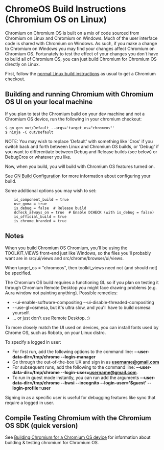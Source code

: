 # ChromeOS Build Instructions (Chromium OS on Linux)

Chromium on Chromium OS is built on a mix of code sourced from Chromium
on Linux and Chromium on Windows. Much of the user interface code is
shared with Chromium on Windows. As such, if you make a change to
Chromium on Windows you may find your changes affect Chromium on
Chromium OS. Fortunately to test the effect of your changes you don't
have to build all of Chromium OS, you can just build Chromium for
Chromium OS directly on Linux.

First, follow the [normal Linux build
instructions](https://chromium.googlesource.com/chromium/src/+/master/docs/linux_build_instructions.md)
as usual to get a Chromium checkout.

## Building and running Chromium with Chromium OS UI on your local machine

If you plan to test the Chromium build on your dev machine and not a
Chromium OS device, run the following in your chromium checkout:

    $ gn gen out/Default --args='target_os="chromeos"'
    $ ninja -C out/Default

NOTE: You may wish to replace 'Default' with something like 'Cros' if
you switch back and forth between Linux and Chromium OS builds, or 'Debug'
if you want to differentiate between Debug and Release builds (see below)
or DebugCros or whatever you like.

Now, when you build, you will build with Chromium OS features turned on.

See [GN Build Configuration](https://www.chromium.org/developers/gn-build-configuration)
for more information about configuring your build.

Some additional options you may wish to set:
```
    is_component_build = true
    use_goma = true
    is_debug = false  # Release build
    dcheck_always_on = true  # Enable DCHECK (with is_debug = false)
    is_official_build = true
    is_chrome_branded = true
```

## Notes

When you build Chromium OS Chromium, you'll be using the TOOLKIT\_VIEWS
front-end just like Windows, so the files you'll probably want are in
src/ui/views and src/chrome/browser/ui/views.

When target_os = "chromeos", then toolkit\_views need not (and should not)
be specified.

The Chromium OS build requires a functioning GL so if you plan on
testing it through Chromium Remote Desktop you might face drawing
problems (e.g. Aura window not painting anything). Possible remedies:

*   --ui-enable-software-compositing --ui-disable-threaded-compositing
*   --use-gl=osmesa, but it's ultra slow, and you'll have to build
    osmesa yourself.
*   ... or just don't use Remote Desktop. :)

To more closely match the UI used on devices, you can install fonts used
by Chrome OS, such as Roboto, on your Linux distro.

To specify a logged in user:

*   For first run, add the following options to the command line:
    **--user-data-dir=/tmp/chrome --login-manager**
*   Go through the out-of-the-box UX and sign in as
    **username@gmail.com**
*   For subsequent runs, add the following to the command line:
    **--user-data-dir=/tmp/chrome --login-user=username@gmail.com**.
*   To run in guest mode instantly, you can run add the arguments
    **--user-data-dir=/tmp/chrome --bwsi --incognito
    --login-user='$guest' --login-profile=user**

Signing in as a specific user is useful for debugging features like sync
that require a logged in user.

## Compile Testing Chromium with the Chromium OS SDK (quick version)

See [Building Chromium for a Chromium OS device](https://www.chromium.org/chromium-os/how-tos-and-troubleshooting/building-chromium-browser)
for information about building & testing chromium for Chromium OS.
